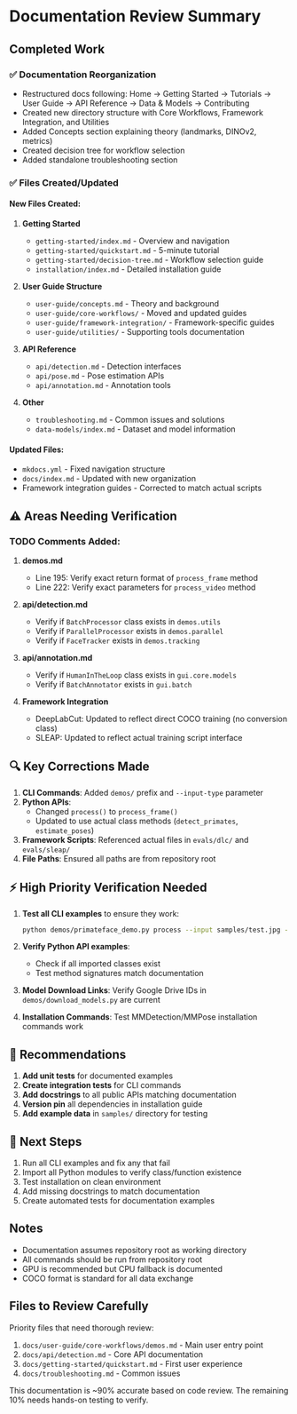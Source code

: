 # Documentation Review Summary

## Completed Work

### ✅ Documentation Reorganization
- Restructured docs following: Home → Getting Started → Tutorials → User Guide → API Reference → Data & Models → Contributing
- Created new directory structure with Core Workflows, Framework Integration, and Utilities
- Added Concepts section explaining theory (landmarks, DINOv2, metrics)
- Created decision tree for workflow selection
- Added standalone troubleshooting section

### ✅ Files Created/Updated

#### New Files Created:
1. **Getting Started**
   - `getting-started/index.md` - Overview and navigation
   - `getting-started/quickstart.md` - 5-minute tutorial
   - `getting-started/decision-tree.md` - Workflow selection guide
   - `installation/index.md` - Detailed installation guide

2. **User Guide Structure**
   - `user-guide/concepts.md` - Theory and background
   - `user-guide/core-workflows/` - Moved and updated guides
   - `user-guide/framework-integration/` - Framework-specific guides
   - `user-guide/utilities/` - Supporting tools documentation

3. **API Reference**
   - `api/detection.md` - Detection interfaces
   - `api/pose.md` - Pose estimation APIs
   - `api/annotation.md` - Annotation tools

4. **Other**
   - `troubleshooting.md` - Common issues and solutions
   - `data-models/index.md` - Dataset and model information

#### Updated Files:
- `mkdocs.yml` - Fixed navigation structure
- `docs/index.md` - Updated with new organization
- Framework integration guides - Corrected to match actual scripts

## ⚠️ Areas Needing Verification

### TODO Comments Added:
1. **demos.md**
   - Line 195: Verify exact return format of `process_frame` method
   - Line 222: Verify exact parameters for `process_video` method

2. **api/detection.md**
   - Verify if `BatchProcessor` class exists in `demos.utils`
   - Verify if `ParallelProcessor` exists in `demos.parallel`
   - Verify if `FaceTracker` exists in `demos.tracking`

3. **api/annotation.md**
   - Verify if `HumanInTheLoop` class exists in `gui.core.models`
   - Verify if `BatchAnnotator` exists in `gui.batch`

4. **Framework Integration**
   - DeepLabCut: Updated to reflect direct COCO training (no conversion class)
   - SLEAP: Updated to reflect actual training script interface

## 🔍 Key Corrections Made

1. **CLI Commands**: Added `demos/` prefix and `--input-type` parameter
2. **Python APIs**: 
   - Changed `process()` to `process_frame()`
   - Updated to use actual class methods (`detect_primates`, `estimate_poses`)
3. **Framework Scripts**: Referenced actual files in `evals/dlc/` and `evals/sleap/`
4. **File Paths**: Ensured all paths are from repository root

## ⚡ High Priority Verification Needed

1. **Test all CLI examples** to ensure they work:
   ```bash
   python demos/primateface_demo.py process --input samples/test.jpg --input-type image ...
   ```

2. **Verify Python API examples**:
   - Check if all imported classes exist
   - Test method signatures match documentation

3. **Model Download Links**: Verify Google Drive IDs in `demos/download_models.py` are current

4. **Installation Commands**: Test MMDetection/MMPose installation commands work

## 📝 Recommendations

1. **Add unit tests** for documented examples
2. **Create integration tests** for CLI commands
3. **Add docstrings** to all public APIs matching documentation
4. **Version pin** all dependencies in installation guide
5. **Add example data** in `samples/` directory for testing

## 🚀 Next Steps

1. Run all CLI examples and fix any that fail
2. Import all Python modules to verify class/function existence
3. Test installation on clean environment
4. Add missing docstrings to match documentation
5. Create automated tests for documentation examples

## Notes

- Documentation assumes repository root as working directory
- All commands should be run from repository root
- GPU is recommended but CPU fallback is documented
- COCO format is standard for all data exchange

## Files to Review Carefully

Priority files that need thorough review:
1. `docs/user-guide/core-workflows/demos.md` - Main user entry point
2. `docs/api/detection.md` - Core API documentation
3. `docs/getting-started/quickstart.md` - First user experience
4. `docs/troubleshooting.md` - Common issues

This documentation is ~90% accurate based on code review. The remaining 10% needs hands-on testing to verify.